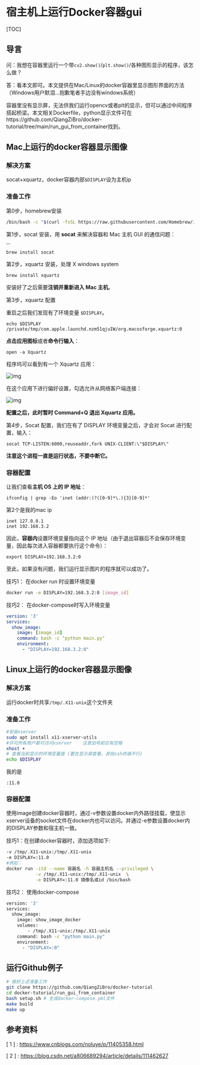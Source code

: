 # 宿主机上运行Docker容器gui

[TOC]

## 导言

问：我想在容器里运行一个带`cv2.show()`/`plt.show()`/各种图形显示的程序，该怎么做？

答：看本文即可。本文提供在Mac/Linux的docker容器里显示图形界面的方法（Windows用户默泪…抱歉笔者手边没有windows系统）



容器里没有显示屏，无法供我们运行opencv或者plt的显示，但可以通过中间程序搭起桥梁。本文相关Dockerfile，python显示文件可在https://github.com/QiangZiBro/docker-tutorial/tree/main/run_gui_from_container找到。

## Mac上运行的docker容器显示图像

### 解决方案

socat+xquartz，docker容器内部`$DISPLAY`设为主机ip

### 准备工作

第0步，homebrew安装

```bash
/bin/bash -c "$(curl -fsSL https://raw.githubusercontent.com/Homebrew/install/master/install.sh)"
```

第1步，socat 安装，用 **socat** 来解决容器和 Mac 主机 GUI 的通信问题：

<img src="https://gitee.com/qiangzibro/uPic/raw/master/uPic/1046925-20190824165625707-1560779550.png" alt="img" style="zoom: 25%;" />

```
brew install socat
```

第2步，xquartz 安装，处理 X windows system

```
brew install xquartz
```

安装好了之后需要**注销并重新进入 Mac 主机**。

第3步，xquartz 配置

重启之后我们发现有了环境变量 `$DISPLAY`。

```
echo $DISPLAY
/private/tmp/com.apple.launchd.nzm51qjuIW/org.macosforge.xquartz:0
```

**点击应用图标**或者**命令行输入**：

```
open -a Xquartz
```

程序坞可以看到有一个 Xquartz 应用：

![img](https://gitee.com/qiangzibro/uPic/raw/master/uPic/1046925-20190824173752510-977533929.png)

在这个应用下进行偏好设置，勾选允许从网络客户端连接：

![img](https://gitee.com/qiangzibro/uPic/raw/master/uPic/1046925-20190824174022289-1832774345.png)

**配置之后，此时暂时 Command+Q 退出 Xquartz 应用。**

第4步，Socat 配置，我们在有了 DISPLAY 环境变量之后，才会对 Socat 进行配置，输入：

```
socat TCP-LISTEN:6000,reuseaddr,fork UNIX-CLIENT:\"$DISPLAY\"
```

**注意这个进程一直是运行状态，不要中断它。**

### 容器配置

让我们查看**主机 OS 上的 IP 地址**：

```
ifconfig | grep -Eo 'inet (addr:)?([0-9]*\.){3}[0-9]*'
```

第2个是我的mac ip

```
inet 127.0.0.1
inet 192.168.3.2
```

因此，**容器内**设置环境变量指向这个 IP 地址（由于退出容器后不会保存环境变量，因此每次进入容器都要执行这个命令）：

```
export DISPLAY=192.168.3.2:0
```

至此，如果没有问题，我们运行显示图片的程序就可以成功了。



技巧1： 在docker run 时设置环境变量

```bash
docker run -e DISPLAY=192.168.3.2:0 [image_id]
```

技巧2： 在docker-compose时写入环境变量

```yaml
version: '3'
services:
  show_image:
    image: [image_id]
    command: bash -c "python main.py"
    environment:
      - "DISPLAY=192.168.3.2:0"
```



## Linux上运行的docker容器显示图像

### 解决方案

运行docker时共享`/tmp/.X11-unix`这个文件夹

### 准备工作

```bash
#安装xserver
sudo apt install x11-xserver-utils
#许可所有用户都可访问xserver    注意加号前应有空格
xhost +
# 查看当前显示的环境变量值 (要在显示屏查看，其他ssh终端不行) 
echo $DISPLAY 
```

我的是

```text
:11.0
```

### 容器配置

使用image创建docker容器时，通过-v参数设置docker内外路径挂载，使显示xserver设备的socket文件在docker内也可以访问。并通过-e参数设置docker内的DISPLAY参数和宿主机一致。

技巧1：在创建docker容器时，添加选项如下:

```bash
-v /tmp/.X11-unix:/tmp/.X11-unix
-e DISPLAY=:11.0
#例如：
docker run -itd --name 容器名 -h 容器主机名 --privileged \
           -v /tmp/.X11-unix:/tmp/.X11-unix  \
           -e DISPLAY=:11.0 镜像名或id /bin/bash
```

技巧2： 使用docker-compose

```bash
version: '3'
services:
  show_image:
    image: show_image_docker
    volumes:
        - /tmp/.X11-unix:/tmp/.X11-unix
    command: bash -c "python main.py"
    environment:
      - "DISPLAY=:0"
```

## 运行Github例子

```bash
# 做好上述准备工作
git clone https://github.com/QiangZiBro/docker-tutorial
cd docker-tutorial/run_gui_from_container
bash setup.sh # 生成docker-compose.yml文件
make build
make up
```

## 参考资料

[ 1 ] : https://www.cnblogs.com/noluye/p/11405358.html

[ 2 ] : https://blog.csdn.net/a806689294/article/details/111462627

